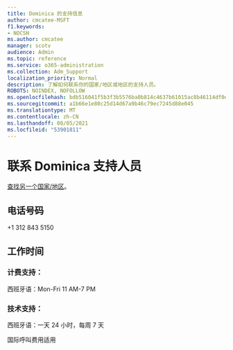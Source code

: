 ```yaml
---
title: Dominica 的支持信息
author: cmcatee-MSFT
f1.keywords:
- NOCSH
ms.author: cmcatee
manager: scotv
audience: Admin
ms.topic: reference
ms.service: o365-administration
ms.collection: Adm_Support
localization_priority: Normal
description: 了解如何联系你的国家/地区或地区的支持人员。
ROBOTS: NOINDEX, NOFOLLOW
ms.openlocfilehash: bdb516041f5b3f3b5576ba0b814c4637b61015ac8b46114df0dba8830945f62a
ms.sourcegitcommit: a1b66e1e80c25d14d67a9b46c79ec7245d88e045
ms.translationtype: MT
ms.contentlocale: zh-CN
ms.lasthandoff: 08/05/2021
ms.locfileid: "53901811"
---
```

# <a name="contact-support-for-dominica"></a>联系 Dominica 支持人员

[查找另一个国家/地区](../../business-video/get-help-support.md)。

## <a name="phone-number"></a>电话号码
+1 312 843 5150

## <a name="hours"></a>工作时间
### <a name="billing-support"></a>计费支持：

西班牙语：Mon-Fri 11 AM-7 PM

### <a name="technical-support"></a>技术支持：

西班牙语：一天 24 小时，每周 7 天

国际呼叫费用适用
